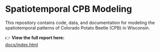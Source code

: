 # Spatiotemporal CPB Modeling

This repository contains code, data, and documentation for modeling the spatiotemporal patterns of Colorado Potato Beetle (CPB) in Wisconsin.

👉 **View the full report here:**  
[docs/index.html](docs/index.html)
